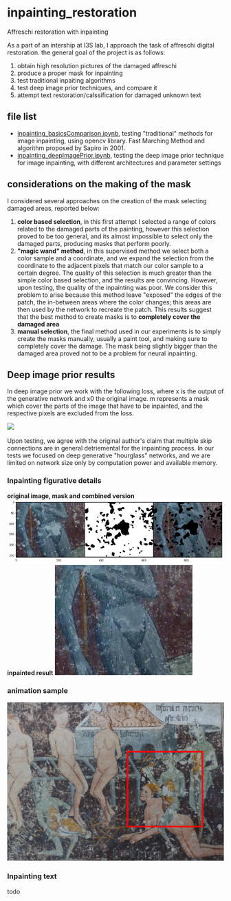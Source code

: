 # inpainting_restoration
Affreschi restoration with inpainting

As a part of an intership at I3S lab, I approach the task of affreschi digital restoration.
the general goal of the project is as follows: 

1) obtain high resolution pictures of the damaged affreschi 
2) produce a proper mask for inpainting
3) test traditional inpaiting algorithms 
4) test deep image prior techniques, and compare it 
5) attempt text restoration/calssification for damaged unknown text

## file list 

- [inpainting_basicsComparison.ipynb](https://github.com/fmerizzi/inpainting_restoration/blob/main/inpainting_basicsComparison.ipynb), testing "traditional" methods for image inpainting, using opencv library. Fast Marching Method and algorithm proposed by Sapiro in 2001.
- [inpainting_deepImagePrior.ipynb](https://github.com/fmerizzi/inpainting_restoration/blob/main/inpainting_deepImagePrior.ipynb), testing the deep image prior technique for image inpainting, with different architectures and parameter settings

## considerations on the making of the mask 
I considered several approaches on the creation of the mask selecting damaged areas, reported below:

1) __color based selection__, in this first attempt I selected a range of colors related to the damaged parts of the painting, however this selection proved to be too general, and its almost impossible to select only the damaged parts, producing masks that perform poorly.
2) __"magic wand" method__, in this supervised method we select both a color sample and a coordinate, and we expand the selection from the coordinate to the adjacent pixels that match our color sample to a certain degree. The quality of this selection is much greater than the simple color based selection, and the results are convincing. However, upon testing, the quality of the inpainting was poor. We consider this problem to arise because this method leave "exposed" the edges of the patch, the in-between areas where the color changes; this areas are then used by the network to recreate the patch. This results suggest that the best method to create masks is to __completely cover the damaged area__
3) __manual selection__, the final method used in our experiments is to simply create the masks manually, usually a paint tool, and making sure to completely cover the damage. The mask being slightly bigger than the damaged area proved not to be a problem for neural inpainting. 

## Deep image prior results
In deep image prior we work with the following loss, where x is the output of the generative network and x0 the original image. m represents a mask which cover the parts of the image that have to be inpainted, and the respective pixels are excluded from the loss. 

<img src="https://render.githubusercontent.com/render/math?math=\Large E(x,x_0) = \left \| (x - x_0) \odot m) \right \|">

Upon testing, we agree with the original author's claim that multiple skip connections are in general detriemental for the inpainting process.
In our tests we focused on deep generative "hourglass" networks, and we are limited on network size only by computation power and available memory. 

### Inpainting figurative details
__original image, mask and combined version__
![preparing](https://github.com/fmerizzi/inpainting_restoration/blob/main/images/prepare.png)
__inpainted result__
![result](https://github.com/fmerizzi/inpainting_restoration/blob/main/images/detail2_full256.jpeg)


### animation sample
![Lusuria, deep prior animation sample](https://github.com/fmerizzi/inpainting_restoration/blob/main/images/Lusuria_sample_gif.gif)

### Inpainting text 
todo

